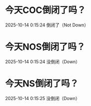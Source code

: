 # 今天COC倒闭了吗？

2025-10-14 0:15:24 倒闭了（Not Down）

# 今天NOS倒闭了吗？

2025-10-14 0:15:24 没倒闭（Down）

# 今天NS倒闭了吗？

2025-10-14 0:15:25 没倒闭（Down）

